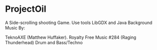 ProjectOil
==========

A Side-scrolling shooting Game. Use tools LibGDX and Java
Background Music By: 

TeknoAXE (Matthew Huffaker).
Royalty Free Music #284 (Raging Thunderhead) Drum and Bass/Techno
